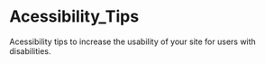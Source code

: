# Acessibility_Tips
Acessibility tips to increase the usability of your site for users with disabilities.
